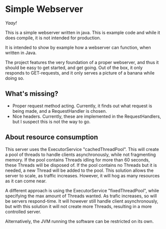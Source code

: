 Simple Webserver
================
_Yaay!_

This is a simple webserver written in java. This is example code 
and while it does compile, it is not intended for production. 

It is intended to show by example how a webserver can function, when written in Java.

The project features the very foundation of a proper webserver, and thus it
should be easy to get started, and get going. 
Out of the box, it only responds to GET-requests, and it only serves a picture of a banana while doing so.


What's missing?
---------------
 * Proper request method acting. Currently, it finds out what request is being made, and a RequestHandler is chosen.
 * Nice headers. Currently, these are implemented in the RequestHandlers, but I suspect this is not the way to go.

About resource consumption
--------------------------
This server uses the ExecutorService "cachedThreadPool". This will create a pool of threads to handle clients asynchronously, 
while not fragmenting memory. 
If the pool contains Threads idling for more than 60 seconds, these Threads will be disposed of. 
If the pool contains no Threads but it is needed, a new Thread will be added to the pool.
This solution allows the server to scale, as traffic increases. However, it will hog as many resources as it can come near.

A different approach is using the ExecutorService "fixedThreadPool", while specifying the max amount of Threads wanted. 
As trafic increases, so will be servers respond-time. It will however still handle client asynchronously, but with this solution it will not 
create more Threads, resulting in a more controlled server. 

Alternatively, the JVM running the software can be restricted on its own.

